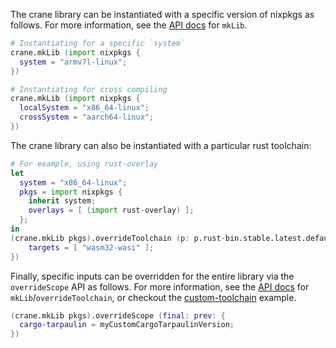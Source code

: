 The crane library can be instantiated with a specific version of nixpkgs as
follows. For more information, see the [API docs] for `mkLib`.

```nix
# Instantiating for a specific `system`
crane.mkLib (import nixpkgs {
  system = "armv7l-linux";
})
```

```nix
# Instantiating for cross compiling
crane.mkLib (import nixpkgs {
  localSystem = "x86_64-linux";
  crossSystem = "aarch64-linux";
})
```

The crane library can also be instantiated with a particular rust toolchain:

```nix
# For example, using rust-overlay
let
  system = "x86_64-linux";
  pkgs = import nixpkgs {
    inherit system;
    overlays = [ (import rust-overlay) ];
  };
in
(crane.mkLib pkgs).overrideToolchain (p: p.rust-bin.stable.latest.default.override {
    targets = [ "wasm32-wasi" ];
})
```

Finally, specific inputs can be overridden for the entire library via the
`overrideScope` API as follows. For more information, see the [API
docs](../API.md) for `mkLib`/`overrideToolchain`, or checkout the
[custom-toolchain](../../examples/custom-toolchain) example.

```nix
(crane.mkLib pkgs).overrideScope (final: prev: {
  cargo-tarpaulin = myCustomCargoTarpaulinVersion;
})
```

[API docs]: ../API.md
